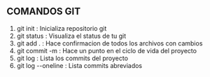 ## COMANDOS GIT

1. git init : Inicializa repositorio git
2. git status : Visualiza el status de tu git
3. git add . : Hace confirmacion de todos los archivos con cambios
4. git commit -m : Hace un punto en el ciclo de vida del proyecto
5. git log : Lista los commits del proyecto
6. git log --oneline : Lista commits abreviados
